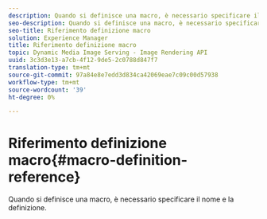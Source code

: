 ```yaml
---
description: Quando si definisce una macro, è necessario specificare il nome e la definizione.
seo-description: Quando si definisce una macro, è necessario specificare il nome e la definizione.
seo-title: Riferimento definizione macro
solution: Experience Manager
title: Riferimento definizione macro
topic: Dynamic Media Image Serving - Image Rendering API
uuid: 3c3d3e13-a7cb-4f12-9de5-2c0788d847f7
translation-type: tm+mt
source-git-commit: 97a84e8e7edd3d834ca42069eae7c09c00d57938
workflow-type: tm+mt
source-wordcount: '39'
ht-degree: 0%

---
```



# Riferimento definizione macro{#macro-definition-reference}

Quando si definisce una macro, è necessario specificare il nome e la definizione.

